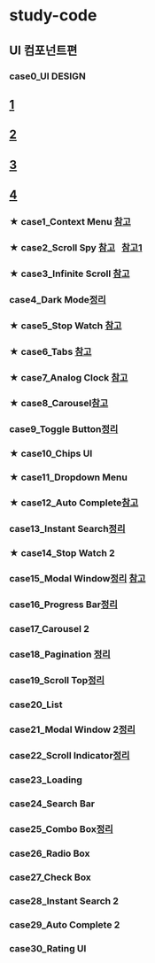 # study-code
## UI 컴포넌트편
### case0_UI DESIGN  
## <a href='https://react.semantic-ui.com/augmentation'>1</a>
## <a href='https://react-bootstrap.github.io/components/alerts/'>2</a>
## <a href='https://material-ui.com/getting-started/installation/'>3</a>
## <a href='https://ant.design/components/overview/'>4</a>  
### ★ case1_Context Menu <a href='https://github.com/mannue/study/tree/css/fastCampus/secretCode/case1_context_menu'>참고</a>
### ★ case2_Scroll Spy <a href='https://github.com/mannue/study/blob/css/fastCampus/secretCode/case2_scroll_spy/memo.md'>참고</a> &nbsp; <a href='https://codesandbox.io/s/github/leighhalliday/demo-infinite-scroll/tree/master/?file=/src/WithContext.js'>참고1</a>
### ★ case3_Infinite Scroll <a href='https://github.com/mannue/study/blob/css/fastCampus/secretCode/case3_InfiniteScroll/memo.md'>참고</a>
### case4_Dark Mode<a href='https://github.com/hyo814/study-code/blob/main/secret/Darkmode.md'>정리</a>
### ★ case5_Stop Watch <a href='https://www.notion.so/case-5-02a54e58c9894ca6ac576282853cde1d'>참고</a>
### ★ case6_Tabs <a href='https://www.notion.so/Case6-Tabs-5662b3ab5ce54aacb96a0172097ef2c0'>참고</a>
### ★ case7_Analog Clock <a href="https://github.com/mannue/study/blob/css/fastCampus/secretCode/case7_analog_clock/memo.md">참고</a>
### ★ case8_Carousel<a href="https://github.com/hsw0905/study/tree/main/javascript/carousel">참고</a>
### case9_Toggle Button<a href='https://github.com/hyo814/study-code/blob/main/secret/Togglebutton.md'>정리</a>
### ★ case10_Chips UI
### ★ case11_Dropdown Menu
### ★ case12_Auto Complete<a href='https://github.com/mannue/study/blob/css/fastCampus/secretCode/case12_auto_complete/memo.md'>참고</a>
### case13_Instant Search<a href='https://github.com/hyo814/study-code/edit/main/secret/Instant_Search.md'>정리</a>
### ★ case14_Stop Watch 2
### case15_Modal Window<a href='https://github.com/hyo814/study-code/blob/main/secret/Modal.md'>정리</a>&nbsp;<a href="https://github.com/mannue/study/blob/css/fastCampus/secretCode/case15_modal_window/memo.md">참고</a>
### case16_Progress Bar<a href='https://github.com/hyo814/study-code/blob/main/secret/ProgressBar.md'>정리</a>
### case17_Carousel 2
### case18_Pagination <a href='https://github.com/hyo814/study-code/blob/main/secret/Pagination.md'>정리</a>
### case19_Scroll Top<a href='https://github.com/hyo814/study-code/blob/main/secret/Scrolltop.md'>정리</a>
### case20_List
### case21_Modal Window 2<a href='https://github.com/hyo814/study-code/blob/main/secret/Modal2.md'>정리</a>
### case22_Scroll Indicator<a href='https://github.com/hyo814/study-code/blob/main/secret/ScrollIndicator.md'>정리</a>
### case23_Loading
### case24_Search Bar
### case25_Combo Box<a href="https://github.com/hyo814/study-code/blob/main/secret/ComboBox.md">정리</a>
### case26_Radio Box
### case27_Check Box
### case28_Instant Search 2
### case29_Auto Complete 2
### case30_Rating UI
